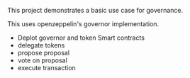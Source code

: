 This project demonstrates a basic use case for governance.

This uses openzeppelin's governor implementation.

- Deplot governor and token Smart contracts
- delegate tokens
- propose proposal
- vote on proposal
- execute transaction
